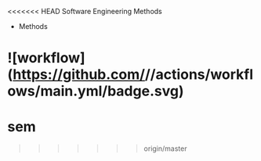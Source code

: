 <<<<<<< HEAD
Software Engineering Methods

- Methods

![workflow](https://github.com/<Nesreen Tittle>/<sem>/actions/workflows/main.yml/badge.svg)
=======
# sem
>>>>>>> origin/master
